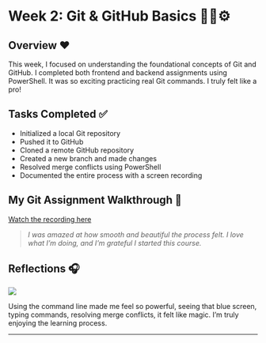 # Week 2: Git & GitHub Basics 👩‍💻⚙️

## Overview ❤️
This week, I focused on understanding the foundational concepts of Git and GitHub. I completed both frontend and backend assignments using PowerShell. It was so exciting practicing real Git commands. I truly felt like a pro!

## Tasks Completed ✅
- Initialized a local Git repository
- Pushed it to GitHub
- Cloned a remote GitHub repository
- Created a new branch and made changes
- Resolved merge conflicts using PowerShell
- Documented the entire process with a screen recording

## My Git Assignment Walkthrough 📲
[Watch the recording here](https://github.com/gemgeek/gems-digital-journal/blob/main/assets/git_assignment_walkthrough.mp4)

> *I was amazed at how smooth and beautiful the process felt. I love what I’m doing, and I’m grateful I started this course.*

## Reflections 🎧
![](./assets/https://github.com/gemgeek/gems-digital-journal/blob/main/assets/GEMs%2520DIGITAL%2520AVATAR%25201.png)

Using the command line made me feel so powerful, seeing that blue screen, typing commands, resolving merge conflicts, it felt like magic. I’m truly enjoying the learning process.

---
